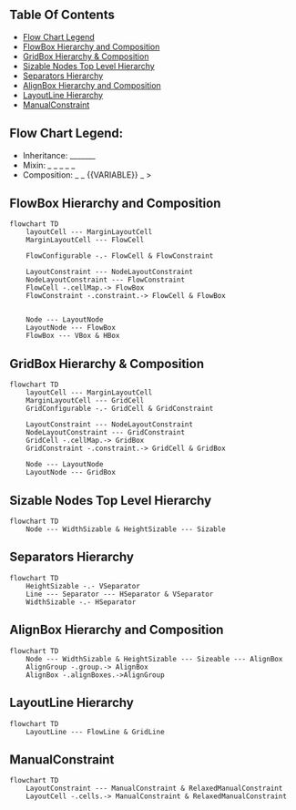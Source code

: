 ## Table Of Contents
- [Flow Chart Legend](#Flow-Chart-Legend)
- [FlowBox Hierarchy and Composition](#FlowBox-Hierarchy-and-Composition)
- [GridBox Hierarchy & Composition](#GridBox-Hierarchy-and-Composition)
- [Sizable Nodes Top Level Hierarchy](#Sizable-Nodes-Top-Level-Hierarchy)
- [Separators Hierarchy](#Separators-Hierarchy)
- [AlignBox Hierarchy and Composition](#AlignBox-Hierarchy-and-Composition)
- [LayoutLine Hierarchy](#LayoutLine-Hierarchy)
- [ManualConstraint](#ManualConstraint)


## Flow Chart Legend:
- Inheritance: _______
- Mixin: _ _ _ _ _
- Composition: _ _ {{VARIABLE}} _ >

## FlowBox Hierarchy and Composition
```mermaid
flowchart TD
    layoutCell --- MarginLayoutCell
    MarginLayoutCell --- FlowCell
    
    FlowConfigurable -.- FlowCell & FlowConstraint
    
    LayoutConstraint --- NodeLayoutConstraint
    NodeLayoutConstraint --- FlowConstraint
    FlowCell -.cellMap.-> FlowBox
    FlowConstraint -.constraint.-> FlowCell & FlowBox
    
    
    Node --- LayoutNode
    LayoutNode --- FlowBox
    FlowBox --- VBox & HBox

 ```

## GridBox Hierarchy & Composition
```mermaid
flowchart TD
    layoutCell --- MarginLayoutCell
    MarginLayoutCell --- GridCell
    GridConfigurable -.- GridCell & GridConstraint
    
    LayoutConstraint --- NodeLayoutConstraint
    NodeLayoutConstraint --- GridConstraint
    GridCell -.cellMap.-> GridBox
    GridConstraint -.constraint.-> GridCell & GridBox
    
    Node --- LayoutNode
    LayoutNode --- GridBox

 ```

## Sizable Nodes Top Level Hierarchy
```mermaid
flowchart TD
    Node --- WidthSizable & HeightSizable --- Sizable
```

## Separators Hierarchy
```mermaid
flowchart TD
    HeightSizable -.- VSeparator
    Line --- Separator --- HSeparator & VSeparator
    WidthSizable -.- HSeparator
```

## AlignBox Hierarchy and Composition
```mermaid
flowchart TD
    Node --- WidthSizable & HeightSizable --- Sizeable --- AlignBox
    AlignGroup -.group.-> AlignBox
    AlignBox -.alignBoxes.->AlignGroup
```

## LayoutLine Hierarchy
```mermaid
flowchart TD
    LayoutLine --- FlowLine & GridLine

```

## ManualConstraint
```mermaid
flowchart TD
    LayoutConstraint --- ManualConstraint & RelaxedManualConstraint
    LayoutCell -.cells.-> ManualConstraint & RelaxedManualConstraint
```